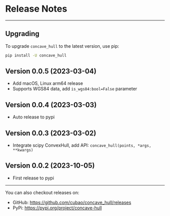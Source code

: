 # Release Notes

---

## Upgrading

To upgrade `concave_hull` to the latest version, use pip:

```bash
pip install -U concave_hull
```

## Version 0.0.5 (2023-03-04)

*   Add macOS, Linux arm64 release
*   Supports WGS84 data, add `is_wgs84:bool=False` parameter

## Version 0.0.4 (2023-03-03)

*   Auto release to pypi

## Version 0.0.3 (2023-03-02)

*   Integrate scipy ConvexHull, add API: `concave_hull(points, *args, **kwargs)`

## Version 0.0.2 (2023-10-05)

*   First release to pypi

---

You can also checkout releases on:

-   GitHub: <https://github.com/cubao/concave_hull/releases>
-   PyPi: <https://pypi.org/project/concave-hull>
